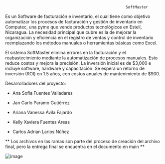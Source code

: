                                                           SoftMaster
                                            

Es un Software de facturación e inventario, el cual tiene como objetivo 
automatizar los procesos de facturación y gestión de inventario en Computec, una pyme que vende productos 
tecnológicos en Estelí, Nicaragua. La necesidad principal que cubre es la de mejorar la organización y 
eficiencia en el registro de ventas y control de inventario 
reemplazando los métodos manuales o herramientas básicas como Excel.

El sistema SoftMaster elimina errores en la facturación y el reabastecimiento mediante la automatización
de procesos manuales. Esto reduce costos y mejora la precisión. La inversión inicial es de $3,000 e incluye 
software, hardware y capacitación. Se espera un retorno de inversión (ROI) en 1.5 años, con costos anuales de 
mantenimiento de $900.

Desarrolladores del proyecto:


- Ana Sofia Fuentes Valladares 

- Jan Carlo Paramo Gutiérrez

- Ariana Vanessa Ávila Fajardo 

- Kelly Xaviera Fuentes Areas

- Carlos Adrian Larios Núñez



** Los archivos en las ramas son parte del proceso de creación del archivo final, pero la entrega final se 
encuentra en el documento en main **



![image](https://github.com/user-attachments/assets/2babeb06-a1e4-41fa-a904-3c0934db32d1)

